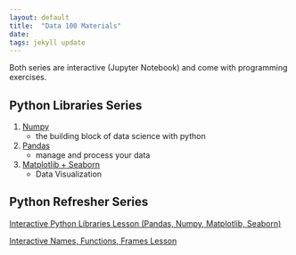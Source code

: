 ```yaml
---
layout: default
title:  "Data 100 Materials"
date:  
tags: jekyll update
---
```

Both series are interactive (Jupyter Notebook) and come with programming exercises.
## Python Libraries Series
1. [Numpy](/numpy)
	- the building block of data science with python
2. [Pandas](/pandas)
	- manage and process your data
3. [Matplotlib + Seaborn](/matplotlib)
	- Data Visualization

## Python Refresher Series

[Interactive Python Libraries Lesson (Pandas, Numpy, Matplotlib, Seaborn)](http://carloc.me/python_libraries.html)

[Interactive Names, Functions, Frames Lesson](http://carloc.me/python_2.html)